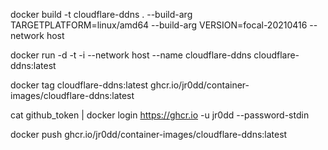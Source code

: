 docker build -t cloudflare-ddns . --build-arg TARGETPLATFORM=linux/amd64 --build-arg VERSION=focal-20210416 --network host 

docker run -d -t -i --network host --name cloudflare-ddns cloudflare-ddns:latest 

docker tag cloudflare-ddns:latest ghcr.io/jr0dd/container-images/cloudflare-ddns:latest 

cat github_token | docker login https://ghcr.io -u jr0dd --password-stdin

docker push ghcr.io/jr0dd/container-images/cloudflare-ddns:latest
